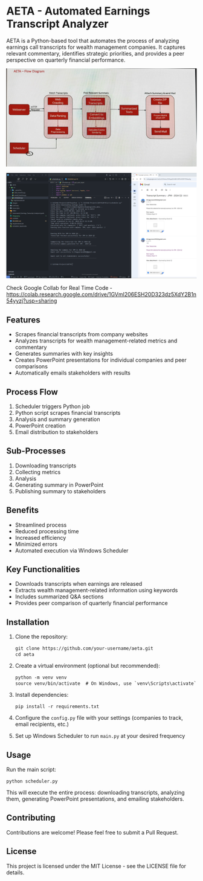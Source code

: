 # AETA - Automated Earnings Transcript Analyzer

AETA is a Python-based tool that automates the process of analyzing earnings call transcripts for wealth management companies. It captures relevant commentary, identifies strategic priorities, and provides a peer perspective on quarterly financial performance.

![Flowchart](images/flowchart.jpg)

![Scheduler](images/scheduler.png)

Check Google Collab for Real Time Code - https://colab.research.google.com/drive/1GVml206ESH20D323dz5XdY2B1n54yyzj?usp=sharing

## Features

- Scrapes financial transcripts from company websites
- Analyzes transcripts for wealth management-related metrics and commentary
- Generates summaries with key insights
- Creates PowerPoint presentations for individual companies and peer comparisons
- Automatically emails stakeholders with results

## Process Flow

1. Scheduler triggers Python job
2. Python script scrapes financial transcripts
3. Analysis and summary generation
4. PowerPoint creation
5. Email distribution to stakeholders

## Sub-Processes

1. Downloading transcripts
2. Collecting metrics
3. Analysis
4. Generating summary in PowerPoint
5. Publishing summary to stakeholders

## Benefits

- Streamlined process
- Reduced processing time
- Increased efficiency
- Minimized errors
- Automated execution via Windows Scheduler

## Key Functionalities

- Downloads transcripts when earnings are released
- Extracts wealth management-related information using keywords
- Includes summarized Q&A sections
- Provides peer comparison of quarterly financial performance

## Installation

1. Clone the repository:

   ```
   git clone https://github.com/your-username/aeta.git
   cd aeta
   ```

2. Create a virtual environment (optional but recommended):

   ```
   python -m venv venv
   source venv/bin/activate  # On Windows, use `venv\Scripts\activate`
   ```

3. Install dependencies:

   ```
   pip install -r requirements.txt
   ```

4. Configure the `config.py` file with your settings (companies to track, email recipients, etc.)

5. Set up Windows Scheduler to run `main.py` at your desired frequency

## Usage

Run the main script:

```
python scheduler.py
```

This will execute the entire process: downloading transcripts, analyzing them, generating PowerPoint presentations, and emailing stakeholders.

## Contributing

Contributions are welcome! Please feel free to submit a Pull Request.

## License

This project is licensed under the MIT License - see the LICENSE file for details.
